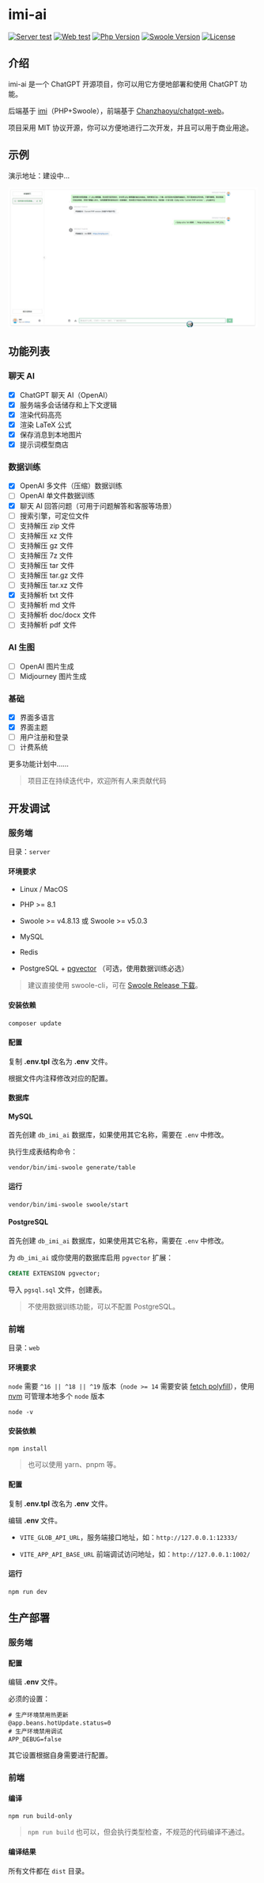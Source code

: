 # imi-ai

[![Server test](https://github.com/imiphp/imi-ai/actions/workflows/server.yml/badge.svg)](https://github.com/imiphp/imi-ai/actions/workflows/server.yml)
[![Web test](https://github.com/imiphp/imi-ai/actions/workflows/web.yml/badge.svg)](https://github.com/imiphp/imi-ai/actions/workflows/web.yml)
[![Php Version](https://img.shields.io/badge/php-%3E=8.1-brightgreen.svg)](https://secure.php.net/)
[![Swoole Version](https://img.shields.io/badge/swoole-%3E=4.8.13-brightgreen.svg)](https://github.com/swoole/swoole-src)
[![License](https://img.shields.io/badge/license-MIT-brightgreen.svg)](https://github.com/imiphp/imi-ai/blob/master/LICENSE)

## 介绍

imi-ai 是一个 ChatGPT 开源项目，你可以用它方便地部署和使用 ChatGPT 功能。

后端基于 [imi](https://github.com/imiphp/imi)（PHP+Swoole），前端基于 [Chanzhaoyu/chatgpt-web](https://github.com/Chanzhaoyu/chatgpt-web)。

项目采用 MIT 协议开源，你可以方便地进行二次开发，并且可以用于商业用途。

## 示例

演示地址：建设中...

![pic001.jpg](doc/pic001.jpg)

## 功能列表

### 聊天 AI

* [x] ChatGPT 聊天 AI（OpenAI）
* [x] 服务端多会话储存和上下文逻辑
* [x] 渲染代码高亮
* [x] 渲染 LaTeX 公式
* [x] 保存消息到本地图片
* [x] 提示词模型商店

### 数据训练

* [x] OpenAI 多文件（压缩）数据训练
* [ ] OpenAI 单文件数据训练
* [x] 聊天 AI 回答问题（可用于问题解答和客服等场景）
* [ ] 搜索引擎，可定位文件
* [ ] 支持解压 zip 文件
* [ ] 支持解压 xz 文件
* [ ] 支持解压 gz 文件
* [ ] 支持解压 7z 文件
* [ ] 支持解压 tar 文件
* [ ] 支持解压 tar.gz 文件
* [ ] 支持解压 tar.xz 文件
* [x] 支持解析 txt 文件
* [ ] 支持解析 md 文件
* [ ] 支持解析 doc/docx 文件
* [ ] 支持解析 pdf 文件

### AI 生图

* [ ] OpenAI 图片生成
* [ ] Midjourney 图片生成

### 基础

* [x] 界面多语言
* [x] 界面主题
* [ ] 用户注册和登录
* [ ] 计费系统

更多功能计划中……

> 项目正在持续迭代中，欢迎所有人来贡献代码

## 开发调试

### 服务端

目录：`server`

#### 环境要求

* Linux / MacOS

* PHP >= 8.1

* Swoole >= v4.8.13 或 Swoole >= v5.0.3

* MySQL

* Redis

* PostgreSQL + [pgvector](https://github.com/pgvector/pgvector) （可选，使用数据训练必选）

> 建议直接使用 swoole-cli，可在 [Swoole Release 下载](https://github.com/swoole/swoole-src/releases)。

#### 安装依赖

`composer update`

#### 配置

复制 **.env.tpl** 改名为 **.env** 文件。

根据文件内注释修改对应的配置。

#### 数据库

#### MySQL

首先创建 `db_imi_ai` 数据库，如果使用其它名称，需要在 `.env` 中修改。

执行生成表结构命令：

```shell
vendor/bin/imi-swoole generate/table
```

#### 运行

```shell
vendor/bin/imi-swoole swoole/start
```

#### PostgreSQL

首先创建 `db_imi_ai` 数据库，如果使用其它名称，需要在 `.env` 中修改。

为 `db_imi_ai` 或你使用的数据库启用 `pgvector` 扩展：

```sql
CREATE EXTENSION pgvector;
```

导入 `pgsql.sql` 文件，创建表。

> 不使用数据训练功能，可以不配置 PostgreSQL。

### 前端

目录：`web`

#### 环境要求

`node` 需要 `^16 || ^18 || ^19` 版本（`node >= 14` 需要安装 [fetch polyfill](https://github.com/developit/unfetch#usage-as-a-polyfill)），使用 [nvm](https://github.com/nvm-sh/nvm) 可管理本地多个 `node` 版本

```shell
node -v
```

#### 安装依赖

```shell
npm install
```

> 也可以使用 yarn、pnpm 等。

#### 配置

复制 **.env.tpl** 改名为 **.env** 文件。

编辑 **.env** 文件。

* `VITE_GLOB_API_URL`，服务端接口地址，如：`http://127.0.0.1:12333/`

* `VITE_APP_API_BASE_URL` 前端调试访问地址，如：`http://127.0.0.1:1002/`

#### 运行

```shell
npm run dev
```

## 生产部署

### 服务端

#### 配置

编辑 **.env** 文件。

必须的设置：

```env
# 生产环境禁用热更新
@app.beans.hotUpdate.status=0
# 生产环境禁用调试
APP_DEBUG=false
```

其它设置根据自身需要进行配置。

### 前端

#### 编译

```shell
npm run build-only
```

> `npm run build` 也可以，但会执行类型检查，不规范的代码编译不通过。

#### 编译结果

所有文件都在 `dist` 目录。
